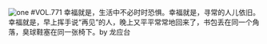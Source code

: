 ![one](http://image.wufazhuce.com/FkjQPtyKlr05vvECghy8YA11AdsG)
#VOL.771
幸福就是，生活中不必时时恐惧。幸福就是，寻常的人儿依旧。幸福就是，早上挥手说“再见”的人，晚上又平平常常地回来了，书包丢在同一个角落，臭球鞋塞在同一张椅下。by 龙应台
